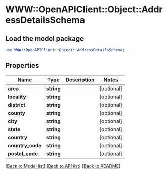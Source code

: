 # WWW::OpenAPIClient::Object::AddressDetailsSchema

## Load the model package
```perl
use WWW::OpenAPIClient::Object::AddressDetailsSchema;
```

## Properties
Name | Type | Description | Notes
------------ | ------------- | ------------- | -------------
**area** | **string** |  | [optional] 
**locality** | **string** |  | [optional] 
**district** | **string** |  | [optional] 
**county** | **string** |  | [optional] 
**city** | **string** |  | [optional] 
**state** | **string** |  | [optional] 
**country** | **string** |  | [optional] 
**country_code** | **string** |  | [optional] 
**postal_code** | **string** |  | [optional] 

[[Back to Model list]](../README.md#documentation-for-models) [[Back to API list]](../README.md#documentation-for-api-endpoints) [[Back to README]](../README.md)


